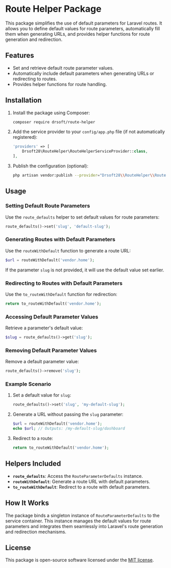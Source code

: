 # Route Helper Package

This package simplifies the use of default parameters for Laravel routes. It allows you to define default values for route parameters, automatically fill them when generating URLs, and provides helper functions for route generation and redirection.

## Features

- Set and retrieve default route parameter values.
- Automatically include default parameters when generating URLs or redirecting to routes.
- Provides helper functions for route handling.

## Installation

1. Install the package using Composer:

   ```bash
   composer require drsoft/route-helper
   ```

2. Add the service provider to your `config/app.php` file (if not automatically registered):

   ```php
   'providers' => [
       Drsoft28\RouteHelper\RouteHelperServiceProvider::class,
   ],
   ```

3. Publish the configuration (optional):

   ```bash
   php artisan vendor:publish --provider="Drsoft28\\RouteHelper\\RouteHelperServiceProvider"
   ```

## Usage

### Setting Default Route Parameters

Use the `route_defaults` helper to set default values for route parameters:

```php
route_defaults()->set('slug', 'default-slug');
```

### Generating Routes with Default Parameters

Use the `routeWithDefault` function to generate a route URL:

```php
$url = routeWithDefault('vendor.home');
```
If the parameter `slug` is not provided, it will use the default value set earlier.

### Redirecting to Routes with Default Parameters

Use the `to_routeWithDefault` function for redirection:

```php
return to_routeWithDefault('vendor.home');
```

### Accessing Default Parameter Values

Retrieve a parameter's default value:

```php
$slug = route_defaults()->get('slug');
```

### Removing Default Parameter Values

Remove a default parameter value:

```php
route_defaults()->remove('slug');
```

### Example Scenario

1. Set a default value for `slug`:

   ```php
   route_defaults()->set('slug', 'my-default-slug');
   ```

2. Generate a URL without passing the `slug` parameter:

   ```php
   $url = routeWithDefault('vendor.home');
   echo $url; // Outputs: /my-default-slug/dashboard
   ```

3. Redirect to a route:

   ```php
   return to_routeWithDefault('vendor.home');
   ```

## Helpers Included

- **`route_defaults`**: Access the `RouteParameterDefaults` instance.
- **`routeWithDefault`**: Generate a route URL with default parameters.
- **`to_routeWithDefault`**: Redirect to a route with default parameters.

## How It Works

The package binds a singleton instance of `RouteParameterDefaults` to the service container. This instance manages the default values for route parameters and integrates them seamlessly into Laravel's route generation and redirection mechanisms.

## License

This package is open-source software licensed under the [MIT license](LICENSE).
